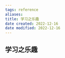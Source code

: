 ```yaml
---
tags: reference
aliases: 
title: 学习之乐趣
date created: 2022-12-16
date modified: 2022-12-16
---
```


## 学习之乐趣



